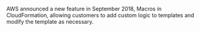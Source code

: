 AWS announced a new feature in September 2018, Macros in CloudFormation, allowing customers to add custom logic to templates and modify the template as necessary.
